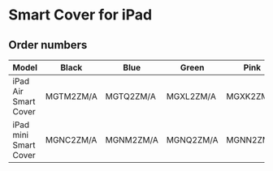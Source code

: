 # Smart Cover for iPad

## Order numbers

| Model | Black | Blue | Green | Pink | (PRODUCT)RED | White | Yellow |
|-------|-----|-----|-----|-----|-----|-----|-----|
| iPad Air Smart Cover | MGTM2ZM/A | MGTQ2ZM/A | MGXL2ZM/A | MGXK2ZM/A | MGTP2ZM/A | MGTN2ZM/A | MGXN2ZM/A |
| iPad mini Smart Cover | MGNC2ZM/A | MGNM2ZM/A | MGNQ2ZM/A | MGNN2ZM/A | MGNL2ZM/A | MGNK2ZM/A | MGNT2ZM/A |
